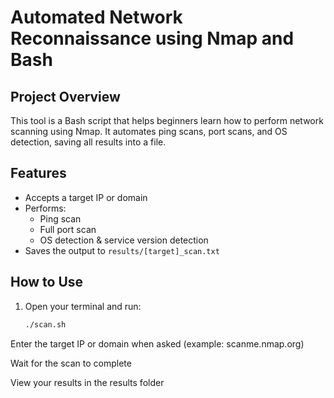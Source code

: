 # Automated Network Reconnaissance using Nmap and Bash

## Project Overview
This tool is a Bash script that helps beginners learn how to perform network scanning using Nmap. It automates ping scans, port scans, and OS detection, saving all results into a file.

## Features
- Accepts a target IP or domain
- Performs:
  - Ping scan
  - Full port scan
  - OS detection & service version detection
- Saves the output to `results/[target]_scan.txt`

## How to Use
1. Open your terminal and run:
   ```bash
   ./scan.sh
Enter the target IP or domain when asked (example: scanme.nmap.org)

Wait for the scan to complete

View your results in the results folder
